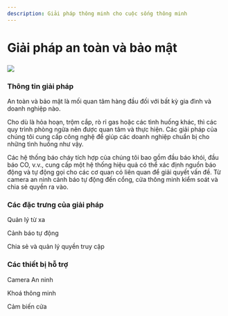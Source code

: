 ```yaml
---
description: Giải pháp thông minh cho cuộc sống thông minh
---
```


# Giải pháp an toàn và bảo mật

### ![](../.gitbook/assets/Safety-and-Security-Solution\_App.png)

### Thông tin giải pháp

An toàn và bảo mật là mối quan tâm hàng đầu đối với bất kỳ gia đình và doanh nghiệp nào.&#x20;

Cho dù là hỏa hoạn, trộm cắp, rò rỉ gas hoặc các tình huống khác, thì các quy trình phòng ngừa nên được quan tâm và thực hiện. Các giải pháp của chúng tôi cung cấp công nghệ để giúp các doanh nghiệp chuẩn bị cho những tình huống như vậy.&#x20;

Các hệ thống báo cháy tích hợp của chúng tôi bao gồm đầu báo khói, đầu báo CO, v.v., cung cấp một hệ thống hiệu quả có thể xác định nguồn báo động và tự động gọi cho các cơ quan có liên quan để giải quyết vấn đề. Từ camera an ninh cảnh báo tự động đến cổng, cửa thông minh kiểm soát và chia sẻ quyền ra vào.&#x20;

### Các đặc trưng của giải pháp

Quản lý từ xa

Cảnh báo tự động

Chia sẻ và quản lý quyền truy cập

### Các thiết bị hỗ trợ

Camera An ninh

Khoá thông minh

Cảm biến cửa





